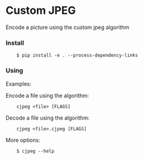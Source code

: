 # Custom JPEG
Encode a picture using the custom jpeg algorithm


### Install

```
    $ pip install -e . --process-dependency-links
```
  
### Using

Examples:

Encode a file using the algorithm:

```
    cjpeg <file> [FLAGS]
```
    
Decode a file using the algorithm:

```
    cjpeg <file>.cjpeg [FLAGS]
```

More options:

```
    $ cjpeg --help
```
